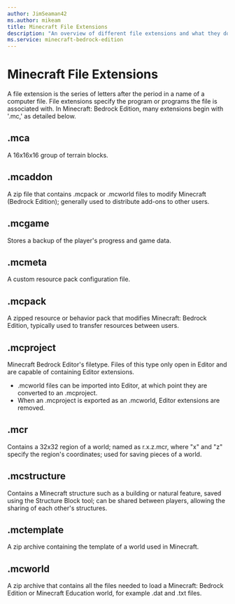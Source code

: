```yaml
---
author: JimSeaman42
ms.author: mikeam
title: Minecraft File Extensions
description: "An overview of different file extensions and what they do"
ms.service: minecraft-bedrock-edition
---
```


# Minecraft File Extensions

A file extension is the series of letters after the period in a name of a computer file. File extensions specify the program or programs the file is associated with. In Minecraft: Bedrock Edition, many extensions begin with '.mc,' as detailed below.

## .mca
A 16x16x16 group of terrain blocks.

## .mcaddon
A zip file that contains .mcpack or .mcworld files to modify Minecraft (Bedrock Edition); generally used to distribute add-ons to other users.

## .mcgame
Stores a backup of the player's progress and game data.

## .mcmeta
A custom resource pack configuration file.

## .mcpack
A zipped resource or behavior pack that modifies Minecraft: Bedrock Edition, typically used to transfer resources between users.

## .mcproject
Minecraft Bedrock Editor's filetype. Files of this type only open in Editor and are capable of containing Editor extensions.

- .mcworld files can be imported into Editor, at which point they are converted to an .mcproject.
- When an .mcproject is exported as an .mcworld, Editor extensions are removed.

## .mcr
Contains a 32x32 region of a world; named as r.x.z.mcr, where "x" and "z" specify the region's coordinates; used for saving pieces of a world.

## .mcstructure
Contains a Minecraft structure such as a building or natural feature, saved using the Structure Block tool; can be shared between players, allowing the sharing of each other's structures.

## .mctemplate
A zip archive containing the template of a world used in Minecraft.

## .mcworld
A zip archive that contains all the files needed to load a Minecraft: Bedrock Edition or Minecraft Education world, for example .dat and .txt files.
